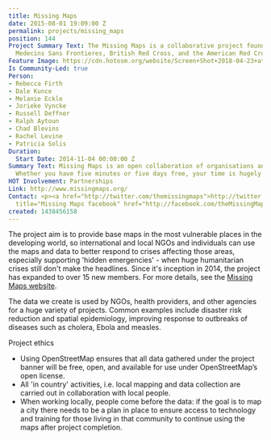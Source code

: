 ```yaml
---
title: Missing Maps
date: 2015-08-01 19:09:00 Z
permalink: projects/missing_maps
position: 144
Project Summary Text: The Missing Maps is a collaborative project founded by HOT,
  Medecins Sans Frontieres, British Red Cross, and the American Red Cross.
Feature Image: https://cdn.hotosm.org/website/Screen+Shot+2018-04-23+at+12.08.05+AM.png
Is Community-Led: true
Person:
- Rebecca Firth
- Dale Kunce
- Melanie Eckle
- Jorieke Vyncke
- Russell Deffner
- Ralph Aytoun
- Chad Blevins
- Rachel Levine
- Patricia Solis
Duration:
  Start Date: 2014-11-04 00:00:00 Z
Summary Text: Missing Maps is an open collaboration of organisations and individuals.
  Whether you have five minutes or five days free, your time is hugely appreciated!
HOT Involvement: Partnerships
Link: http://www.missingmaps.org/
Contact: <p><a href="http://twitter.com/themissingmaps">http://twitter.com/themissingmaps</a></p><p><a
  title="Missing Maps facebook" href="http://facebook.com/theMissingMaps">http://facebook.com/theMissingMaps</a></p>
created: 1438456158
---
```


The project aim is to provide base maps in the most vulnerable places in the developing world, so international and local NGOs and individuals can use the maps and data to better respond to crises affecting those areas, especially supporting 'hidden emergencies' - when huge humanitarian crises still don't make the headlines. Since it's inception in 2014, the project has expanded to over 15 new members. For more details, see the [Missing Maps website](http://www.missingmaps.org/).

The data we create is used by NGOs, health providers, and other agencies for a huge variety of projects. Common examples include disaster risk reduction and spatial epidemiology, improving response to outbreaks of diseases such as cholera, Ebola and measles.

Project ethics

* Using OpenStreetMap ensures that all data gathered under the project banner will be free, open, and available for use under OpenStreetMap’s open license.
* All 'in country' activities, i.e. local mapping and data collection are carried out in collaboration with local people.
* When working locally, people come before the data: if the goal is to map a city there needs to be a plan in place to ensure access to technology and training for those living in that community to continue using the maps after project completion.